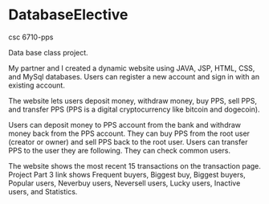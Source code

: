 # DatabaseElective
csc 6710-pps

Data base class project. 

My partner and I created a dynamic website using JAVA, JSP, HTML, CSS, and MySql databases. Users can register a new account and sign in with an existing account. 

The website lets users deposit money, withdraw money, buy PPS,  sell PPS, and transfer PPS (PPS is a digital cryptocurrency like bitcoin and dogecoin). 

Users can deposit money to PPS account from the bank and withdraw money back from the PPS account. They can buy PPS from the root user (creator or owner) and sell PPS back to the root user. Users can transfer PPS to the user they are following. They can check common users. 

The website shows the most recent 15 transactions on the transaction page. Project Part 3 link shows Frequent buyers, Biggest buy, Biggest buyers, Popular users, Neverbuy users, Neversell users, Lucky users, Inactive users, and Statistics. 




